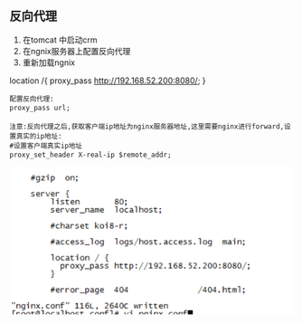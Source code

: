 
## 反向代理

1. 在tomcat 中启动crm
2. 在ngnix服务器上配置反向代理
3. 重新加载ngnix

location /{
  proxy_pass http://192.168.52.200:8080/;
}



```
配置反向代理:
proxy_pass url;

注意:反向代理之后,获取客户端ip地址为nginx服务器地址,这里需要nginx进行forward,设置真实的ip地址:
#设置客户端真实ip地址
proxy_set_header X-real-ip $remote_addr;
```

![](assets/1_草稿-c5b69ff5.png)
